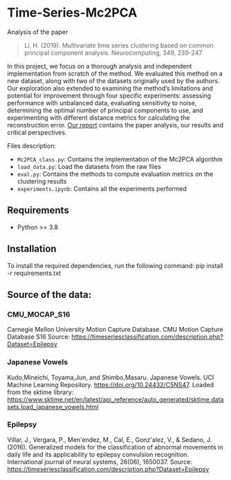 # Time-Series-Mc2PCA

Analysis of the paper 
> Li, H. (2019). Multivariate time series clustering based on common principal component analysis. Neurocomputing, 349, 239-247

In this project, we focus on a thorough analysis and independent implementation from scratch of the method. We evaluated this method on a new dataset, along with two of the datasets originally used by the authors. Our exploration also extended to examining the method’s limitations and potential for improvement through four specific experiments: assessing performance with unbalanced data, evaluating sensitivity to noise, determining the optimal number of principal components to use, and experimenting with different distance metrics for calculating the reconstruction error. [Our report](TS_report.pdf) contains the paper analysis, our results and critical perspectives.

Files description:
- `Mc2PCA_class.py`: Contains the implementation of the Mc2PCA algorithm
- `load_data.py`: Load the datasets from the raw files
- `eval.py`: Contains the methods to compute evaluation metrics on the clustering results
- `experiments.ipynb`: Contains all the experiments performed

## Requirements
- Python >= 3.8

## Installation
To install the required dependencies, run the following command:
pip install -r requirements.txt

## Source of the data:

### CMU_MOCAP_S16
Carnegie Mellon University Motion Capture Database. CMU Motion Capture Database S16
Source: https://timeseriesclassification.com/description.php?Dataset=Epilepsy

### Japanese Vowels
Kudo,Mineichi, Toyama,Jun, and Shimbo,Masaru. Japanese Vowels. UCI Machine Learning Repository. https://doi.org/10.24432/C5NS47.
Loaded from the sktime library: https://www.sktime.net/en/latest/api_reference/auto_generated/sktime.datasets.load_japanese_vowels.html

### Epilepsy
Villar, J., Vergara, P., Men'endez, M., Cal, E., Gonz'alez, V., & Sedano, J. (2016). Generalized models for the classification of abnormal movements in daily life and its applicability to epilepsy convulsion recognition. International journal of neural systems, 26(06), 1650037.
Source: https://timeseriesclassification.com/description.php?Dataset=Epilepsy
